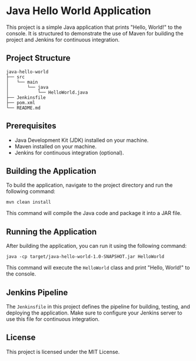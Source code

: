 # Java Hello World Application

This project is a simple Java application that prints "Hello, World!" to the console. It is structured to demonstrate the use of Maven for building the project and Jenkins for continuous integration.

## Project Structure

```
java-hello-world
├── src
│   └── main
│       └── java
│           └── HelloWorld.java
├── Jenkinsfile
├── pom.xml
└── README.md
```

## Prerequisites

- Java Development Kit (JDK) installed on your machine.
- Maven installed on your machine.
- Jenkins for continuous integration (optional).

## Building the Application

To build the application, navigate to the project directory and run the following command:

```
mvn clean install
```

This command will compile the Java code and package it into a JAR file.

## Running the Application

After building the application, you can run it using the following command:

```
java -cp target/java-hello-world-1.0-SNAPSHOT.jar HelloWorld
```

This command will execute the `HelloWorld` class and print "Hello, World!" to the console.

## Jenkins Pipeline

The `Jenkinsfile` in this project defines the pipeline for building, testing, and deploying the application. Make sure to configure your Jenkins server to use this file for continuous integration.

## License

This project is licensed under the MIT License.
